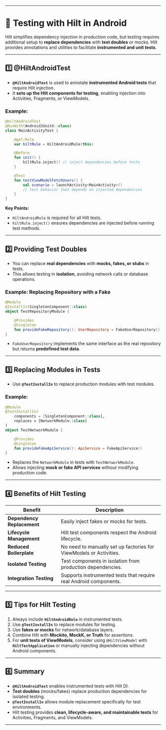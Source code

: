 
---

# 🧪 Testing with Hilt in Android

Hilt simplifies dependency injection in production code, but testing requires additional setup to **replace dependencies** with **test doubles** or mocks. Hilt provides annotations and utilities to facilitate **instrumented and unit tests**.

---

## 1️⃣ @HiltAndroidTest

* **`@HiltAndroidTest`** is used to annotate **instrumented Android tests** that require Hilt injection.
* It **sets up the Hilt components for testing**, enabling injection into Activities, Fragments, or ViewModels.

### Example:

```kotlin
@HiltAndroidTest
@RunWith(AndroidJUnit4::class)
class MainActivityTest {

    @get:Rule
    var hiltRule = HiltAndroidRule(this)

    @Before
    fun init() {
        hiltRule.inject() // inject dependencies before tests
    }

    @Test
    fun testViewModelFetchUsers() {
        val scenario = launchActivity<MainActivity>()
        // test behavior that depends on injected dependencies
    }
}
```

**Key Points:**

* `HiltAndroidRule` is required for all Hilt tests.
* `hiltRule.inject()` ensures dependencies are injected before running test methods.

---

## 2️⃣ Providing Test Doubles

* You can replace **real dependencies** with **mocks, fakes, or stubs** in tests.
* This allows testing in **isolation**, avoiding network calls or database operations.

### Example: Replacing Repository with a Fake

```kotlin
@Module
@InstallIn(SingletonComponent::class)
object TestRepositoryModule {

    @Provides
    @Singleton
    fun provideFakeRepository(): UserRepository = FakeUserRepository()
}
```

* `FakeUserRepository` implements the same interface as the real repository but returns **predefined test data**.

---

## 3️⃣ Replacing Modules in Tests

* Use **`@TestInstallIn`** to replace production modules with test modules.

### Example:

```kotlin
@Module
@TestInstallIn(
    components = [SingletonComponent::class],
    replaces = [NetworkModule::class]
)
object TestNetworkModule {

    @Provides
    @Singleton
    fun provideFakeApiService(): ApiService = FakeApiService()
}
```

* Replaces the `NetworkModule` in tests with `TestNetworkModule`.
* Allows injecting **mock or fake API services** without modifying production code.

---

## 4️⃣ Benefits of Hilt Testing

| Benefit                    | Description                                                        |
| -------------------------- | ------------------------------------------------------------------ |
| **Dependency Replacement** | Easily inject fakes or mocks for tests.                            |
| **Lifecycle Management**   | Hilt test components respect the Android lifecycle.                |
| **Reduced Boilerplate**    | No need to manually set up factories for ViewModels or Activities. |
| **Isolated Testing**       | Test components in isolation from production dependencies.         |
| **Integration Testing**    | Supports instrumented tests that require real Android components.  |

---

## 5️⃣ Tips for Hilt Testing

1. Always include **`HiltAndroidRule`** in instrumented tests.
2. Use **`@TestInstallIn`** to replace modules for testing.
3. Use **fakes or mocks** for network/database layers.
4. Combine Hilt with **Mockito, MockK, or Truth** for assertions.
5. For **unit tests of ViewModels**, consider using `@HiltViewModel` with **`HiltTestApplication`** or manually injecting dependencies without Android components.

---

## 6️⃣ Summary

* **`@HiltAndroidTest`** enables instrumented tests with Hilt DI.
* **Test doubles** (mocks/fakes) replace production dependencies for isolated testing.
* **`@TestInstallIn`** allows module replacement specifically for test environments.
* Hilt testing provides **clean, lifecycle-aware, and maintainable tests** for Activities, Fragments, and ViewModels.

---

